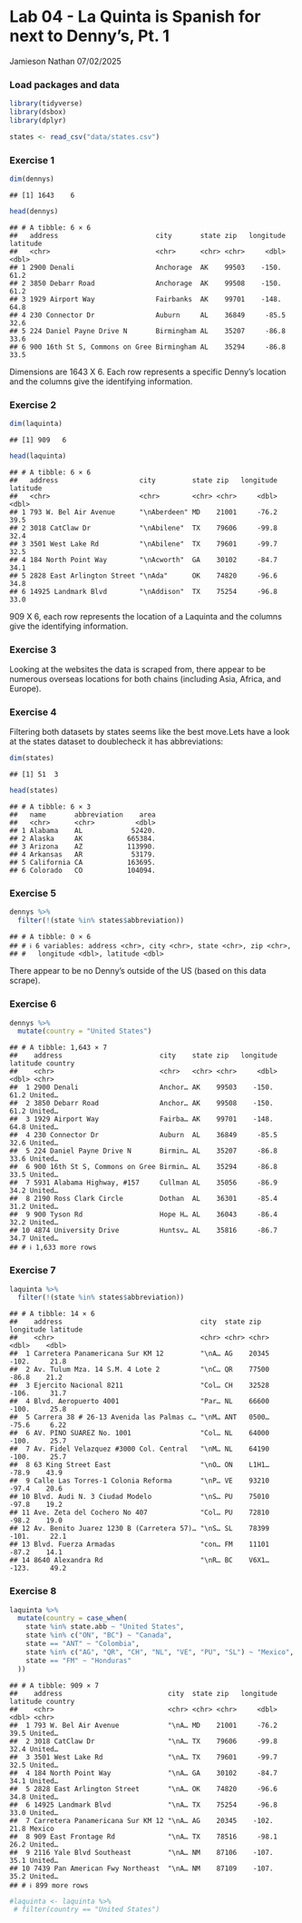 Lab 04 - La Quinta is Spanish for next to Denny’s, Pt. 1
================
Jamieson Nathan
07/02/2025

### Load packages and data

``` r
library(tidyverse) 
library(dsbox) 
library(dplyr)
```

``` r
states <- read_csv("data/states.csv")
```

### Exercise 1

``` r
dim(dennys) 
```

    ## [1] 1643    6

``` r
head(dennys) 
```

    ## # A tibble: 6 × 6
    ##   address                        city       state zip   longitude latitude
    ##   <chr>                          <chr>      <chr> <chr>     <dbl>    <dbl>
    ## 1 2900 Denali                    Anchorage  AK    99503    -150.      61.2
    ## 2 3850 Debarr Road               Anchorage  AK    99508    -150.      61.2
    ## 3 1929 Airport Way               Fairbanks  AK    99701    -148.      64.8
    ## 4 230 Connector Dr               Auburn     AL    36849     -85.5     32.6
    ## 5 224 Daniel Payne Drive N       Birmingham AL    35207     -86.8     33.6
    ## 6 900 16th St S, Commons on Gree Birmingham AL    35294     -86.8     33.5

Dimensions are 1643 X 6. Each row represents a specific Denny’s location
and the columns give the identifying information.

### Exercise 2

``` r
dim(laquinta) 
```

    ## [1] 909   6

``` r
head(laquinta) 
```

    ## # A tibble: 6 × 6
    ##   address                    city         state zip   longitude latitude
    ##   <chr>                      <chr>        <chr> <chr>     <dbl>    <dbl>
    ## 1 793 W. Bel Air Avenue      "\nAberdeen" MD    21001     -76.2     39.5
    ## 2 3018 CatClaw Dr            "\nAbilene"  TX    79606     -99.8     32.4
    ## 3 3501 West Lake Rd          "\nAbilene"  TX    79601     -99.7     32.5
    ## 4 184 North Point Way        "\nAcworth"  GA    30102     -84.7     34.1
    ## 5 2828 East Arlington Street "\nAda"      OK    74820     -96.6     34.8
    ## 6 14925 Landmark Blvd        "\nAddison"  TX    75254     -96.8     33.0

909 X 6, each row represents the location of a Laquinta and the columns
give the identifying information.

### Exercise 3

Looking at the websites the data is scraped from, there appear to be
numerous overseas locations for both chains (including Asia, Africa, and
Europe).

### Exercise 4

Filtering both datasets by states seems like the best move.Lets have a
look at the states dataset to doublecheck it has abbreviations:

``` r
dim(states) 
```

    ## [1] 51  3

``` r
head(states) 
```

    ## # A tibble: 6 × 3
    ##   name       abbreviation    area
    ##   <chr>      <chr>          <dbl>
    ## 1 Alabama    AL            52420.
    ## 2 Alaska     AK           665384.
    ## 3 Arizona    AZ           113990.
    ## 4 Arkansas   AR            53179.
    ## 5 California CA           163695.
    ## 6 Colorado   CO           104094.

### Exercise 5

``` r
dennys %>%
  filter(!(state %in% states$abbreviation))
```

    ## # A tibble: 0 × 6
    ## # ℹ 6 variables: address <chr>, city <chr>, state <chr>, zip <chr>,
    ## #   longitude <dbl>, latitude <dbl>

There appear to be no Denny’s outside of the US (based on this data
scrape).

### Exercise 6

``` r
dennys %>%
  mutate(country = "United States")
```

    ## # A tibble: 1,643 × 7
    ##    address                        city    state zip   longitude latitude country
    ##    <chr>                          <chr>   <chr> <chr>     <dbl>    <dbl> <chr>  
    ##  1 2900 Denali                    Anchor… AK    99503    -150.      61.2 United…
    ##  2 3850 Debarr Road               Anchor… AK    99508    -150.      61.2 United…
    ##  3 1929 Airport Way               Fairba… AK    99701    -148.      64.8 United…
    ##  4 230 Connector Dr               Auburn  AL    36849     -85.5     32.6 United…
    ##  5 224 Daniel Payne Drive N       Birmin… AL    35207     -86.8     33.6 United…
    ##  6 900 16th St S, Commons on Gree Birmin… AL    35294     -86.8     33.5 United…
    ##  7 5931 Alabama Highway, #157     Cullman AL    35056     -86.9     34.2 United…
    ##  8 2190 Ross Clark Circle         Dothan  AL    36301     -85.4     31.2 United…
    ##  9 900 Tyson Rd                   Hope H… AL    36043     -86.4     32.2 United…
    ## 10 4874 University Drive          Huntsv… AL    35816     -86.7     34.7 United…
    ## # ℹ 1,633 more rows

### Exercise 7

``` r
laquinta %>%
  filter(!(state %in% states$abbreviation))
```

    ## # A tibble: 14 × 6
    ##    address                                  city  state zip   longitude latitude
    ##    <chr>                                    <chr> <chr> <chr>     <dbl>    <dbl>
    ##  1 Carretera Panamericana Sur KM 12         "\nA… AG    20345    -102.     21.8 
    ##  2 Av. Tulum Mza. 14 S.M. 4 Lote 2          "\nC… QR    77500     -86.8    21.2 
    ##  3 Ejercito Nacional 8211                   "Col… CH    32528    -106.     31.7 
    ##  4 Blvd. Aeropuerto 4001                    "Par… NL    66600    -100.     25.8 
    ##  5 Carrera 38 # 26-13 Avenida las Palmas c… "\nM… ANT   0500…     -75.6     6.22
    ##  6 AV. PINO SUAREZ No. 1001                 "Col… NL    64000    -100.     25.7 
    ##  7 Av. Fidel Velazquez #3000 Col. Central   "\nM… NL    64190    -100.     25.7 
    ##  8 63 King Street East                      "\nO… ON    L1H1…     -78.9    43.9 
    ##  9 Calle Las Torres-1 Colonia Reforma       "\nP… VE    93210     -97.4    20.6 
    ## 10 Blvd. Audi N. 3 Ciudad Modelo            "\nS… PU    75010     -97.8    19.2 
    ## 11 Ave. Zeta del Cochero No 407             "Col… PU    72810     -98.2    19.0 
    ## 12 Av. Benito Juarez 1230 B (Carretera 57)… "\nS… SL    78399    -101.     22.1 
    ## 13 Blvd. Fuerza Armadas                     "con… FM    11101     -87.2    14.1 
    ## 14 8640 Alexandra Rd                        "\nR… BC    V6X1…    -123.     49.2

### Exercise 8

``` r
laquinta %>%
  mutate(country = case_when(
    state %in% state.abb ~ "United States",
    state %in% c("ON", "BC") ~ "Canada",
    state == "ANT" ~ "Colombia",
    state %in% c("AG", "QR", "CH", "NL", "VE", "PU", "SL") ~ "Mexico", 
    state == "FM" ~ "Honduras"
  ))
```

    ## # A tibble: 909 × 7
    ##    address                          city  state zip   longitude latitude country
    ##    <chr>                            <chr> <chr> <chr>     <dbl>    <dbl> <chr>  
    ##  1 793 W. Bel Air Avenue            "\nA… MD    21001     -76.2     39.5 United…
    ##  2 3018 CatClaw Dr                  "\nA… TX    79606     -99.8     32.4 United…
    ##  3 3501 West Lake Rd                "\nA… TX    79601     -99.7     32.5 United…
    ##  4 184 North Point Way              "\nA… GA    30102     -84.7     34.1 United…
    ##  5 2828 East Arlington Street       "\nA… OK    74820     -96.6     34.8 United…
    ##  6 14925 Landmark Blvd              "\nA… TX    75254     -96.8     33.0 United…
    ##  7 Carretera Panamericana Sur KM 12 "\nA… AG    20345    -102.      21.8 Mexico 
    ##  8 909 East Frontage Rd             "\nA… TX    78516     -98.1     26.2 United…
    ##  9 2116 Yale Blvd Southeast         "\nA… NM    87106    -107.      35.1 United…
    ## 10 7439 Pan American Fwy Northeast  "\nA… NM    87109    -107.      35.2 United…
    ## # ℹ 899 more rows

``` r
#laquinta <- laquinta %>%
 # filter(country == "United States")
```

